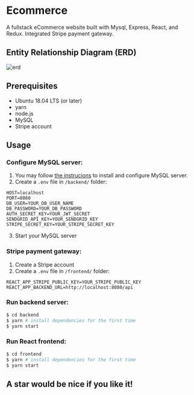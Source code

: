 # Ecommerce

A fullstack eCommerce website built with Mysql, Express, React, and Redux. Integrated Stripe payment gateway.

## Entity Relationship Diagram (ERD)
![erd](https://i.imgur.com/do6NWyr.png)

## Prerequisites
- Ubuntu 18.04 LTS (or later)
- yarn
- node.js
- MySQL
- Stripe account

## Usage

### Configure MySQL server:
1. You may follow [the instrucions](https://www.digitalocean.com/community/tutorials/how-to-install-mysql-on-ubuntu-20-04) to install and configure MySQL server.
2. Create a `.env` file in `/backend/` folder:
```
HOST=localhost
PORT=8080
DB_USER=YOUR_DB_USER_NAME
DB_PASSWORD=YOUR_DB_PASSWORD
AUTH_SECRET_KEY=YOUR_JWT_SECRET
SENDGRID_API_KEY=YOUR_SENDGRID_KEY
STRIPE_SECRET_KEY=YOUR_STRIPE_SECRET_KEY
```
3. Start your MySQL server

### Stripe payment gateway:
1. Create a Stripe account
2. Create a `.env` file in `/frontend/` folder:
```
REACT_APP_STRIPE_PUBLIC_KEY=YOUR_STRIPE_PUBLIC_KEY
REACT_APP_BACKEND_URL=http://localhost:8080/api
```

###  Run backend server:
```bash
$ cd backend
$ yarn # install dependencies for the first time
$ yarn start
```

### Run React frontend:
```bash
$ cd frontend
$ yarn # install dependencies for the first time
$ yarn start
```

## A star would be nice if you like it!